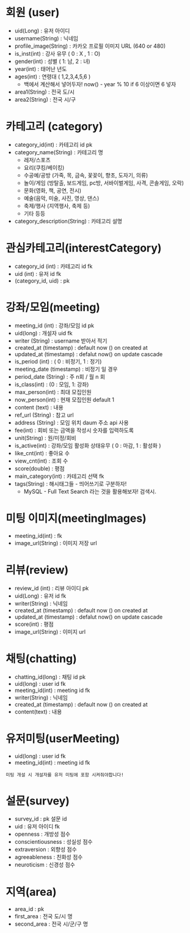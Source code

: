 # 회원 (user)

- uid(Long) : 유저 아이디
- username(String) : 닉네임
- profile_image(String) : 카카오 프로필 이미지 URL (640 or 480)
- is_inst(int) : 강사 유무 ( 0 : X , 1 : O)
- gender(int) : 성별 ( 1: 남, 2 : 녀)
- year(int) :  태어난 년도 
- ages(int) : 연령대 ( 1,2,3,4,5,6 ) 
  - 백에서 계산해서 넣어두자! now() - year % 10 if 6 이상이면 6 넣자
- area1(String) : 전국 도/시 
- area2(String) : 전국 시/구 



# 카테고리 (category)

- category_id(int) : 카테고리 id pk
- category_name(String) : 카테고리 명
  - 레저/스포츠
  - 요리(쿠킹/베이킹)
  - 수공예/공방 (가죽, 목, 금속, 꽃꽂이, 향초, 도자기, 의류)
  - 놀이/게임 (방탈출, 보드게임, pc방, 서바이벌게임, 사격, 콘솔게임, 오락)
  - 문화(영화, 책, 공연, 전시)
  - 예술(음악, 미술, 사진, 영상, 댄스)
  - 축제/행사 (지역행사, 축제 등)
  - 기타 등등
- category_description(String) : 카테고리 설명



# 관심카테고리(interestCategory)

- category_id (int) : 카테고리 id fk
- uid (int) : 유저 id fk
- (category_id, uid) : pk



# 강좌/모임(meeting)

- meeting_id (int) : 강좌/모임 id pk
- uid(long) : 개설자 uid fk
- writer (String) : username 받아서 적기
- created_at (timestamp) : default now () on created at
- updated_at (timestamp) : defalut now() on update cascade 
- is_period (int) : ( 0 : 비정기, 1 : 정기)
- meeting_date (timestamp) : 비정기 일 경우
- period_date (String) : 주 n회 / 월 n 회
- is_class(int) : (0 : 모임, 1: 강좌)
- max_person(int) : 최대 모집인원
- now_person(int) : 현재 모집인원 default  1
- content (text) : 내용
- ref_url (String) : 참고 url
- address (String) : 모임 위치 daum 주소 api 사용
- fee(int) : 회비 또는 금액을 작성시 숫자를 입력하도록
- unit(String) : 원/미정/회비
- is_active(int) : 강좌/모임 활성화 상태유무 ( 0 : 마감, 1 : 활성화 )
- like_cnt(int) : 좋아요 수
- view_cnt(int) : 조회 수
- score(double) : 평점
- main_category(int) : 카테고리 선택 fk
- tags(String) : 해시태그들 - 띄어쓰기로 구분하자! 
  - MySQL - Full Text Search 라는 것을 활용해보자! 검색시.



# 미팅 이미지(meetingImages)

- meeting_id(int) : fk
- image_url(String) : 이미지 저장 url 



# 리뷰(review)

- review_id (int) : 리뷰 아이디 pk
- uid(Long) : 유저 id fk
- writer(String) : 닉네임
- created_at (timestamp) : default now () on created at
- updated_at (timestamp) : defalut now() on update cascade 
- score(int) : 평점
- image_url(String) : 이미지 url



# 채팅(chatting)

- chatting_id(long) : 채팅 id pk
- uid(long) : user id fk
- meeting_id(int) : meeting id fk
- writer(String) : 닉네임
- created_at (timestamp) : default now () on created at
- content(text) : 내용



# 유저미팅(userMeeting)

- uid(long) : user id fk
- meeting_id(int) : meeting id fk

`미팅 개설 시 개설자를 유저 미팅에 포함 시켜줘야합니다!`



# 설문(survey)

- survey_id : pk 설문 id
- uid : 유저 아이디 fk
- openness : 개방성 점수
- conscientiousness : 성실성 점수
- extraversion : 외향성 점수
- agreeableness : 친화성 점수
- neuroticism : 신경성 점수



# 지역(area)

- area_id : pk
- first_area : 전국 도/시 명
- second_area : 전국 시/군/구 명